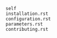 ```{toctree}
self
installation.rst
configuration.rst
parameters.rst
contributing.rst
```

```{include} ../README.md
```